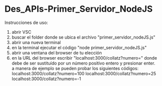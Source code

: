 # Des_APIs-Primer_Servidor_NodeJS

Instrucciones de uso:

1. abrir VSC
2. buscar el folder donde se ubica el archivo "primer_servidor_nodeJS.js"
3. abrir una nueva terminal
4. en la terminal ejecutar el código "node primer_servidor_nodeJS.js"
5. abrir una ventana del browser de tu elección
6. en la URL del browser escribir "localhost:3000/collatz?numero=<valor>" donde <valor> debe de ser sustituído por un número positivo entero y presionar enter.
   a manera de ejemplo se pueden probar los siguientes códigos:
   localhost:3000/collatz?numero=100
   localhost:3000/collatz?numero=25
   localhost:3000/collatz?numero=-1
